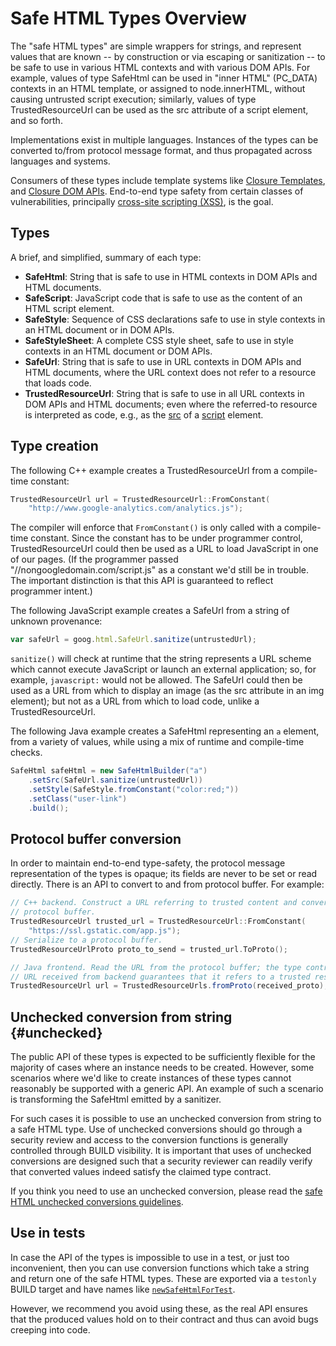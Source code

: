# Safe HTML Types Overview



The "safe HTML types" are simple wrappers for strings, and represent values
that are known -- by construction or via escaping or sanitization -- to be safe
to use in various HTML contexts and with various DOM APIs. For example, values
of type SafeHtml can be used in "inner HTML" (PC_DATA) contexts in an HTML
template, or assigned to node.innerHTML, without causing untrusted script
execution; similarly, values of type TrustedResourceUrl can be used as the src
attribute of a script element, and so forth.

Implementations exist in multiple languages. Instances of the types can
be converted to/from protocol message format, and thus propagated across
languages and systems.

Consumers of these types include template systems like
[Closure Templates](https://developers.google.com/closure/templates/docs/security), and
[Closure DOM APIs][Closure DOM APIs].
End-to-end type safety from certain classes of vulnerabilities, principally
[cross-site scripting (XSS)](http://www.google.com/about/appsecurity/learning/xss/), is the goal.


## Types

A brief, and simplified, summary of each type:

* **SafeHtml**: String that is safe to use in HTML contexts in DOM APIs and
HTML documents.
* **SafeScript**: JavaScript code that is safe to use as the content of an
HTML script element.
* **SafeStyle**: Sequence of CSS declarations safe to use in style contexts
in an HTML document or in DOM APIs.
* **SafeStyleSheet**: A complete CSS style sheet, safe to use in style
contexts in an HTML document or DOM APIs.
* **SafeUrl**: String that is safe to use in URL contexts in DOM APIs and
HTML documents, where the URL context does not refer to a resource that loads
code.
* **TrustedResourceUrl**: String that is safe to use in all URL contexts in
DOM APIs and HTML documents; even where the referred-to resource is interpreted
as code, e.g., as the
[src](https://developer.mozilla.org/en/docs/Web/HTML/Element/script#attr-src)
of a [script](https://developer.mozilla.org/en/docs/Web/HTML/Element/script)
element.

## Type creation

The following C++ example creates a TrustedResourceUrl from a compile-time
constant:

```cpp
TrustedResourceUrl url = TrustedResourceUrl::FromConstant(
    "http://www.google-analytics.com/analytics.js");
```

The compiler will enforce that `FromConstant()` is only called with a compile-
time constant. Since the constant has to be under programmer control,
TrustedResourceUrl could then be used as a URL to load JavaScript in one of our
pages. (If the programmer passed "//nongoogledomain.com/script.js" as a
constant we'd still be in trouble. The important distinction is that this API
is guaranteed to reflect programmer intent.)

The following JavaScript example creates a SafeUrl from a string of unknown
provenance:

```js
var safeUrl = goog.html.SafeUrl.sanitize(untrustedUrl);
```

`sanitize()` will check at runtime that the string represents a URL scheme
which cannot execute JavaScript or launch an external application; so, for
example, `javascript:` would not be allowed. The SafeUrl could then be used as
a URL from which to display an image (as the src attribute in an img element);
but not as a URL from which to load code, unlike a TrustedResourceUrl.

The following Java example creates a SafeHtml representing an `a` element, from
a variety of values, while using a mix of runtime and compile-time checks.

```java
SafeHtml safeHtml = new SafeHtmlBuilder("a")
    .setSrc(SafeUrl.sanitize(untrustedUrl))
    .setStyle(SafeStyle.fromConstant("color:red;"))
    .setClass("user-link")
    .build();
```


## Protocol buffer conversion

In order to maintain end-to-end type-safety, the protocol message
representation of the types is opaque; its fields are never to be set or read
directly. There is an API to convert to and from protocol buffer. For example:


```cpp
// C++ backend. Construct a URL referring to trusted content and convert to
// protocol buffer.
TrustedResourceUrl trusted_url = TrustedResourceUrl::FromConstant(
    "https://ssl.gstatic.com/app.js");
// Serialize to a protocol buffer.
TrustedResourceUrlProto proto_to_send = trusted_url.ToProto();
```

```java
// Java frontend. Read the URL from the protocol buffer; the type contract for
// URL received from backend guarantees that it refers to a trusted resource.
TrustedResourceUrl url = TrustedResourceUrls.fromProto(received_proto);
```

## Unchecked conversion from string {#unchecked}

The public API of these types is expected to be sufficiently flexible for the
majority of cases where an instance needs to be created. However, some
scenarios where we'd like to create instances of these types cannot reasonably
be supported with a generic API. An example of such a scenario is transforming
the SafeHtml emitted by a sanitizer.

For such cases it is possible to use an unchecked conversion from string to
a safe HTML type. Use of unchecked conversions should go through a security
review and access to the conversion functions is generally controlled through
BUILD visibility. It is important that uses of unchecked conversions are
designed such that a security reviewer can readily verify that converted values
indeed satisfy the claimed type contract.

If you think you need to use an unchecked conversion, please read the
[safe HTML unchecked conversions guidelines](safehtml-unchecked.md).


## Use in tests

In case the API of the types is impossible to use in a test, or just too
inconvenient, then you can use conversion functions which take a string and
return one of the safe HTML types. These are exported via a
`testonly` BUILD target and have names like
[`newSafeHtmlForTest`][HtmlConversions.newSafeHtmlForTest].

However, we recommend you avoid using these, as the real API ensures that the
produced values hold on to their contract and thus can avoid bugs creeping into
code.





[HtmlConversions.newSafeHtmlForTest]: https://static.javadoc.io/com.google.common.html.types/types/0.0/com/google/common/html/types/testing/HtmlConversions.java#newSafeHtmlForTest
[Closure DOM APIs]: https://github.com/google/closure-library/blob/master/closure/goog/dom/safe.js



